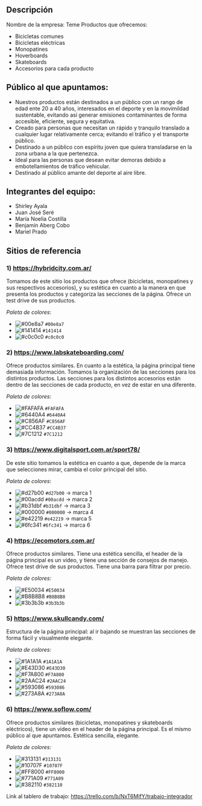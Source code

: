 ## **Descripción**
Nombre de la empresa: Teme
Productos que ofrecemos: 
- Bicicletas comunes
- Bicicletas eléctricas
- Monopatines
- Hoverboards
- Skateboards
- Accesorios para cada producto

## **Público al que apuntamos:**
- Nuestros productos están destinados a un público con un rango de edad ente 20 a 40 años, interesados en el deporte y en la movimildad sustentable, evitando así generar emisiones contaminantes de forma accesible, eficiente, segura y equitativa.
- Creado para personas que necesitan un rápido y tranquilo translado a cualquier lugar relativamente cerca; evitando el tráfico y el transporte público.
- Destinado a un público con espíritu joven que quiera transladarse en la zona urbana a la que pertenezca. 
- Ideal para las personas que desean evitar demoras debido a embotellamientos de tráfico vehicular.
- Destinado al público amante del deporte al aire libre.


## **Integrantes del equipo:**
- Shirley Ayala 
- Juan José Seré
- María Noelia Costilla
- Benjamín Aberg Cobo
- Mariel Prado


## **Sitios de referencia**
### 1) https://hybridcity.com.ar/
Tomamos de este sitio los productos que ofrece (bicicletas, monopatines y sus respectivos accesorios), y su estética en cuanto a la manera en que presenta los productos y categoriza las secciones de la página. Ofrece un test drive de sus productos.

*Paleta de colores*:

- ![#00e8a7](https://via.placeholder.com/15/00e8a7/000000?text=+) `#00e8a7`
- ![#141414](https://via.placeholder.com/15/141414/000000?text=+) `#141414`
- ![#c0c0c0](https://via.placeholder.com/15/c0c0c0/000000?text=+) `#c0c0c0`

### 2) https://www.labskateboarding.com/
Ofrece productos similares. En cuanto a la estética, la página principal tiene demasiada información. Tomamos la organización de las secciones para los distintos productos. Las secciones para los distintos accesorios están dentro de las secciones de cada producto, en vez de estar en una diferente. 

*Paleta de colores*:
- ![#FAFAFA](https://via.placeholder.com/15/FAFAFA/000000?text=+) `#FAFAFA`
- ![#6440A4](https://via.placeholder.com/15/6440A4/000000?text=+) `#6440A4`
- ![#C856AF](https://via.placeholder.com/15/C856AF/000000?text=+) `#C856AF`
- ![#CC4B37](https://via.placeholder.com/15/CC4B37/000000?text=+) `#CC4B37`
- ![#7C1212](https://via.placeholder.com/15/7C1212/000000?text=+) `#7C1212`


### 3) https://www.digitalsport.com.ar/sport78/
De este sitio tomamos la estética en cuanto a que, depende de la marca que selecciones mirar, cambia el color principal del sitio.

*Paleta de colores*:
- ![#d27b00](https://via.placeholder.com/15/d27b00/000000?text=+) `#d27b00` -> marca 1
- ![#00acdd](https://via.placeholder.com/15/00acdd/000000?text=+) `#00acdd` -> marca 2
- ![#b31dbf](https://via.placeholder.com/15/b31dbf/000000?text=+) `#b31dbf` -> marca 3
- ![#000000](https://via.placeholder.com/15/000000/000000?text=+) `#000000` -> marca 4
- ![#e42219](https://via.placeholder.com/15/e42219/000000?text=+) `#e42219` -> marca 5
- ![#6fc341](https://via.placeholder.com/15/6fc341/000000?text=+) `#6fc341` -> marca 6

### 4) https://ecomotors.com.ar/
Ofrece productos similares. Tiene una estética sencilla, el header de la página principal es un video, y tiene una sección de consejos de manejo. Ofrece test drive de sus productos. Tiene una barra para filtrar por precio.

*Paleta de colores:*
- ![#E50034](https://via.placeholder.com/15/E50034/000000?text=+) `#E50034` 
- ![#B8B8B8](https://via.placeholder.com/15/B8B8B8/000000?text=+) `#B8B8B8` 
- ![#3b3b3b](https://via.placeholder.com/15/3b3b3b/000000?text=+) `#3b3b3b` 

### 5) https://www.skullcandy.com/
Estructura de la página principal: al ir bajando se muestran las secciones de forma fácil y visualmente elegante.

*Paleta de colores:*
- ![#1A1A1A](https://via.placeholder.com/15/1A1A1A/000000?text=+) `#1A1A1A` 
- ![#E43D30](https://via.placeholder.com/15/E43D30/000000?text=+) `#E43D30` 
- ![#F7A800](https://via.placeholder.com/15/F7A800/000000?text=+) `#F7A800` 
- ![#2AAC24](https://via.placeholder.com/15/2AAC24/000000?text=+) `#2AAC24` 
- ![#593086](https://via.placeholder.com/15/593086/000000?text=+) `#593086` 
- ![#273A8A](https://via.placeholder.com/15/273A8A/000000?text=+) `#273A8A` 

### 6) https://www.soflow.com/
Ofrece productos similares (bicicletas, monopatines y skateboards eléctricos), tiene un video en el header de la página principal. Es el mismo público al que apuntamos. Estética sencilla, elegante. 

*Paleta de colores:*
- ![#313131](https://via.placeholder.com/15/313131/000000?text=+) `#313131` 
- ![#10707F](https://via.placeholder.com/15/10707F/000000?text=+) `#10707F` 
- ![#FF8000](https://via.placeholder.com/15/FF8000/000000?text=+) `#FF8000` 
- ![#771A09](https://via.placeholder.com/15/771A09/000000?text=+) `#771A09` 
- ![#382110](https://via.placeholder.com/15/382110/000000?text=+) `#382110` 


Link al tablero de trabajo:
https://trello.com/b/NxT6MifY/trabajo-integrador 